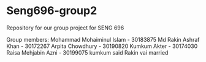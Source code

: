 # Seng696-group2
Repository for our group project for SENG 696

Group members:
Mohammad Mohaiminul Islam - 30183875
Md Rakin Ashraf Khan - 30172267
Arpita Chowdhury - 30190820
Kumkum Akter - 30174030
Raisa Mehjabin Azni - 30199075
kumkum said Rakin vai married